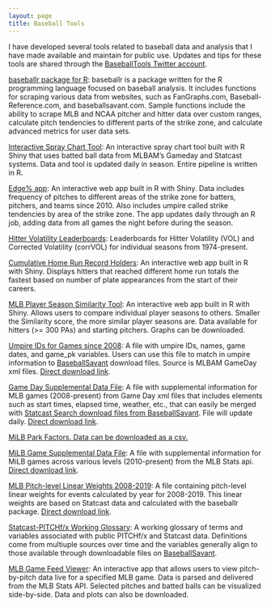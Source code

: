 ```yaml
---
layout: page
title: Baseball Tools
---
```


<div class="main-explain-area jumbotron">
  <p>I have developed several tools related to baseball data and analysis that I have made available and maintain for public use. Updates and tips for these tools are shared through the <a href="https://twitter.com/baseball_tools">BaseballTools Twitter account</a>.</p>
	<p><a href="https://BillPetti.github.io/baseballr">baseballr package for R</a>: baseballr is a package written for the R programming language focused on baseball analysis. It includes functions for scraping various data from websites, such as FanGraphs.com, Baseball-Reference.com, and baseballsavant.com. Sample functions include the ability to scrape MLB and NCAA pitcher and hitter data over custom ranges, calculate pitch tendencies to different parts of the strike zone, and calculate advanced metrics for user data sets.
	<p><a href="http://billpetti.shinyapps.io/shiny_spraychart">Interactive Spray Chart Tool</a>: An interactive spray chart tool built with R Shiny that uses batted ball data from MLBAM’s Gameday and Statcast systems. Data and tool is updated daily in season. Entire pipeline is written in R.
	<p><a href="https://billpetti.github.io/edge_app/">Edge% app</a>: An interactive web app built in R with Shiny. Data includes frequency of pitches to different areas of the strike zone for batters, pitchers, and teams since 2010. Also includes umpire called strike tendencies by area of the strike zone. The app updates daily through an R job, adding data from all games the night before during the season.
	<p><a href="https://rawgit.com/BillPetti/Offensive-Consistency-MLB/master/corrVOL/individual_seasons_VOL_1974_2016.html">Hitter Volatility Leaderboards</a>: Leaderboards for Hitter Volatility (VOL) and Corrected Volatility (corrVOL) for individual seasons from 1974-present.
	<p><a href="https://billpetti.shinyapps.io/shiny_cumu_hr_app/">Cumulative Home Run Record Holders</a>: An interactive web app built in R with Shiny. Displays hitters that reached different home run totals the fastest based on number of plate appearances from the start of their careers.
	<p><a href="https://billpetti.shinyapps.io/player_similarity_app/">MLB Player Season Similarity Tool</a>: An interactive web app built in R with Shiny. Allows users to compare individual player seasons to others. Smaller the Similarity score, the more similar player seasons are. Data available for hitters (>= 300 PAs) and starting pitchers. Graphs can be downloaded.
	<p><a href="https://app.box.com/s/x20ahfe5e3a3y9sknz3g5y2ojbef3fzx">Umpire IDs for Games since 2008</a>: A file with umpire IDs, names, game dates, and game_pk variables. Users can use this file to match in umpire information to <a href="baseballsavant.mlb.com">BaseballSavant</a> download files. Source is MLBAM GameDay xml files. <a href="https://app.box.com/shared/static/x20ahfe5e3a3y9sknz3g5y2ojbef3fzx.csv">Direct download link</a>.
	<p><a href="https://app.box.com/v/gamedayboxscoredata">Game Day Supplemental Data File</a>: A file with supplemental information for MLB games (2008-present) from Game Day xml files that includes elements such as start times, elapsed time, weather, etc., that can easily be merged with <a href="https://baseballsavant.mlb.com">Statcast Search download files from BaseballSavant</a>. File will update daily. <a href="https://app.box.com/shared/static/qbtz8s1yxauamohcvrrjv2ba65v5p2d3.csv">Direct download link</a>.
	<p><a href='https://billpetti.github.io/minor_league_park_factors/'>MiLB Park Factors. Data can be downloaded as a csv.	
	<p><a href="https://app.box.com/s/ljurodaqnof7kbnyhayyizo7wey0kw5h">MiLB Game Supplemental Data File</a>: A file with supplemental information for MiLB games across various levels (2010-present) from the MLB Stats api. <a href="https://app.box.com/shared/static/ljurodaqnof7kbnyhayyizo7wey0kw5h.csv">Direct download link</a>.
	<p><a href="https://app.box.com/s/exw42n3r1dyewsr149adt3it9oa7dmtz">MLB Pitch-level Linear Weights 2008-2019</a>: A file containing pitch-level linear weights for events calculated by year for 2008-2019. This linear weights are based on Statcast data and calculated with the baseballr package. <a href="https://app.box.com/shared/static/exw42n3r1dyewsr149adt3it9oa7dmtz.csv">Direct download link</a>.
	<p><a href="https://app.box.com/v/statcast-pitchfx-glossary-pett">Statcast-PITCHf/x Working Glossary</a>: A working glossary of terms and variables associated with public PITCHf/x and Statcast data. Definitions come from multiuple sources over time and the variables generally align to those available through downloadable files on <a href="baseballsavant.mlb.com">BaseballSavant</a>.
	<p><a href="https://billpetti.shinyapps.io/live_pbp_viewer/">MLB Game Feed Viewer</a>: An interactive app that allows users to view pitch-by-pitch data live for a specified MLB game. Data is parsed and delivered from the MLB Stats API. Selected pitches and batted balls can be visualized side-by-side. Data and plots can also be downloaded.
	
